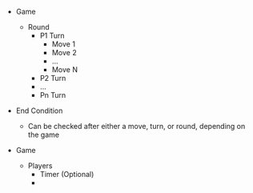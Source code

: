 * Game
	* Round
		* P1 Turn
			* Move 1
			* Move 2
			* ...
			* Move N
		* P2 Turn
		* ...
		* Pn Turn

* End Condition
	* Can be checked after either a move, turn, or round, depending on the game

* Game
	* Players
		* Timer (Optional)
		* 
